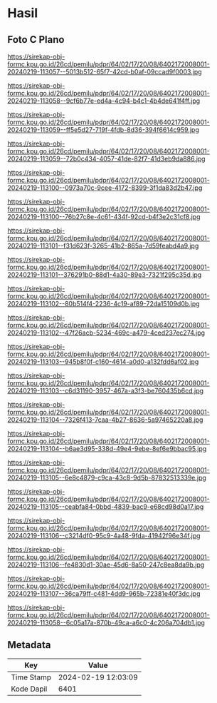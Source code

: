 # Hasil

## Foto C Plano

https://sirekap-obj-formc.kpu.go.id/26cd/pemilu/pdpr/64/02/17/20/08/6402172008001-20240219-113057--5013b512-65f7-42cd-b0af-09ccad9f0003.jpg

https://sirekap-obj-formc.kpu.go.id/26cd/pemilu/pdpr/64/02/17/20/08/6402172008001-20240219-113058--9cf6b77e-ed4a-4c94-b4c1-4b4de641f4ff.jpg

https://sirekap-obj-formc.kpu.go.id/26cd/pemilu/pdpr/64/02/17/20/08/6402172008001-20240219-113059--ff5e5d27-719f-4fdb-8d36-394f6614c959.jpg

https://sirekap-obj-formc.kpu.go.id/26cd/pemilu/pdpr/64/02/17/20/08/6402172008001-20240219-113059--72b0c434-4057-41de-82f7-41d3eb9da886.jpg

https://sirekap-obj-formc.kpu.go.id/26cd/pemilu/pdpr/64/02/17/20/08/6402172008001-20240219-113100--0973a70c-9cee-4172-8399-3f1da83d2b47.jpg

https://sirekap-obj-formc.kpu.go.id/26cd/pemilu/pdpr/64/02/17/20/08/6402172008001-20240219-113100--76b27c8e-4c61-434f-92cd-b4f3e2c31cf8.jpg

https://sirekap-obj-formc.kpu.go.id/26cd/pemilu/pdpr/64/02/17/20/08/6402172008001-20240219-113101--f31d623f-3265-41b2-865a-7d59feabd4a9.jpg

https://sirekap-obj-formc.kpu.go.id/26cd/pemilu/pdpr/64/02/17/20/08/6402172008001-20240219-113101--376291b0-88d1-4a30-89e3-7321f295c35d.jpg

https://sirekap-obj-formc.kpu.go.id/26cd/pemilu/pdpr/64/02/17/20/08/6402172008001-20240219-113102--80b514f4-2236-4c19-af89-72da15109d0b.jpg

https://sirekap-obj-formc.kpu.go.id/26cd/pemilu/pdpr/64/02/17/20/08/6402172008001-20240219-113102--47f26acb-5234-469c-a479-4ced237ec274.jpg

https://sirekap-obj-formc.kpu.go.id/26cd/pemilu/pdpr/64/02/17/20/08/6402172008001-20240219-113103--945b8f0f-c160-4614-a0d0-a132fdd6af02.jpg

https://sirekap-obj-formc.kpu.go.id/26cd/pemilu/pdpr/64/02/17/20/08/6402172008001-20240219-113103--c6d31190-3957-467a-a3f3-be760435b6cd.jpg

https://sirekap-obj-formc.kpu.go.id/26cd/pemilu/pdpr/64/02/17/20/08/6402172008001-20240219-113104--7326f413-7caa-4b27-8636-5a97465220a8.jpg

https://sirekap-obj-formc.kpu.go.id/26cd/pemilu/pdpr/64/02/17/20/08/6402172008001-20240219-113104--b6ae3d95-338d-49e4-9ebe-8ef6e9bbac95.jpg

https://sirekap-obj-formc.kpu.go.id/26cd/pemilu/pdpr/64/02/17/20/08/6402172008001-20240219-113105--6e8c4879-c9ca-43c8-9d5b-87832513339e.jpg

https://sirekap-obj-formc.kpu.go.id/26cd/pemilu/pdpr/64/02/17/20/08/6402172008001-20240219-113105--ceabfa84-0bbd-4839-bac9-e68cd98d0a17.jpg

https://sirekap-obj-formc.kpu.go.id/26cd/pemilu/pdpr/64/02/17/20/08/6402172008001-20240219-113106--c3214df0-95c9-4a48-9fda-41942f96e34f.jpg

https://sirekap-obj-formc.kpu.go.id/26cd/pemilu/pdpr/64/02/17/20/08/6402172008001-20240219-113106--fe4830d1-30ae-45d6-8a50-247c8ea8da9b.jpg

https://sirekap-obj-formc.kpu.go.id/26cd/pemilu/pdpr/64/02/17/20/08/6402172008001-20240219-113107--36ca79ff-c481-4dd9-965b-72381e40f3dc.jpg

https://sirekap-obj-formc.kpu.go.id/26cd/pemilu/pdpr/64/02/17/20/08/6402172008001-20240219-113058--6c05a17a-870b-49ca-a6c0-4c206a704db1.jpg


## Metadata

| Key        | Value               |
| ---------- | ------------------- |
| Time Stamp | 2024-02-19 12:03:09 |
| Kode Dapil | 6401                |



